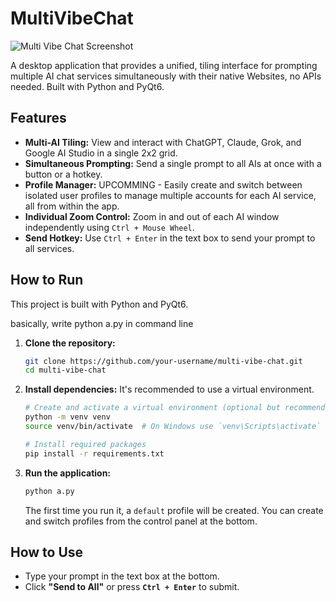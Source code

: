 # MultiVibeChat

![Multi Vibe Chat Screenshot](https://i.imgur.com/your-screenshot-url.png) <!-- Replace with a real screenshot URL later -->

A desktop application that provides a unified, tiling interface for prompting multiple AI chat services simultaneously with their native Websites, no APIs needed. Built with Python and PyQt6.

## Features

-   **Multi-AI Tiling:** View and interact with ChatGPT, Claude, Grok, and Google AI Studio in a single 2x2 grid.
-   **Simultaneous Prompting:** Send a single prompt to all AIs at once with a button or a hotkey.
-   **Profile Manager:** UPCOMMING - Easily create and switch between isolated user profiles to manage multiple accounts for each AI service, all from within the app.
-   **Individual Zoom Control:** Zoom in and out of each AI window independently using `Ctrl + Mouse Wheel`.
-   **Send Hotkey:** Use `Ctrl + Enter` in the text box to send your prompt to all services.

## How to Run

This project is built with Python and PyQt6.

basically, write   python a.py   in command line

1.  **Clone the repository:**
    ```bash
    git clone https://github.com/your-username/multi-vibe-chat.git
    cd multi-vibe-chat
    ```

2.  **Install dependencies:**
    It's recommended to use a virtual environment.
    ```bash
    # Create and activate a virtual environment (optional but recommended)
    python -m venv venv
    source venv/bin/activate  # On Windows use `venv\Scripts\activate`

    # Install required packages
    pip install -r requirements.txt
    ```

3.  **Run the application:**
    ```bash
    python a.py
    ```
    The first time you run it, a `default` profile will be created. You can create and switch profiles from the control panel at the bottom.

## How to Use

-   Type your prompt in the text box at the bottom.
-   Click **"Send to All"** or press **`Ctrl + Enter`** to submit.
